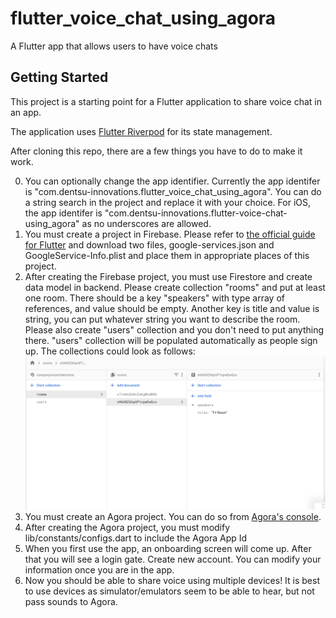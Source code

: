 # flutter_voice_chat_using_agora

A Flutter app that allows users to have voice chats

## Getting Started

This project is a starting point for a Flutter application to share voice chat in an app.

The application uses [Flutter Riverpod](https://pub.dev/packages/riverpod) for its state management.

After cloning this repo, there are a few things you have to do to make it work.

0. You can optionally change the app identifier.  Currently the app identifer is "com.dentsu-innovations.flutter_voice_chat_using_agora".  You can do a string search in the project and replace it with your choice.  For iOS, the app identifer is "com.dentsu-innovations.flutter-voice-chat-using_agora" as no underscores are allowed.
1. You must create a project in Firebase.  Please refer to [the official guide for Flutter](https://firebase.google.com/docs/flutter/setup) and download two files, google-services.json and GoogleService-Info.plist and place them in appropriate places of this project.
2. After creating the Firebase project, you must use Firestore and create data model in backend.  Please create collection "rooms" and put at least one room.  There should be a key "speakers" with type array of references, and value should be empty.  Another key is title and value is string, you can put whatever string you want to describe the room.  Please also create "users" collection and you don't need to put anything there.  "users" collection will be populated automatically as people sign up.  The collections could look as follows: ![Firestore collections](https://github.com/InolabSF/flutter_voice_chat_using_agora/blob/master/firestore_collections_example.png?raw=true)
4. You must create an Agora project.  You can do so from [Agora's console](https://console.agora.io/).
5. After creating the Agora project, you must modify lib/constants/configs.dart to include the Agora App Id
6. When you first use the app, an onboarding screen will come up.  After that you will see a login gate.  Create new account.  You can modify your information once you are in the app.
7. Now you should be able to share voice using multiple devices!  It is best to use devices as simulator/emulators seem to be able to hear, but not pass sounds to Agora.
